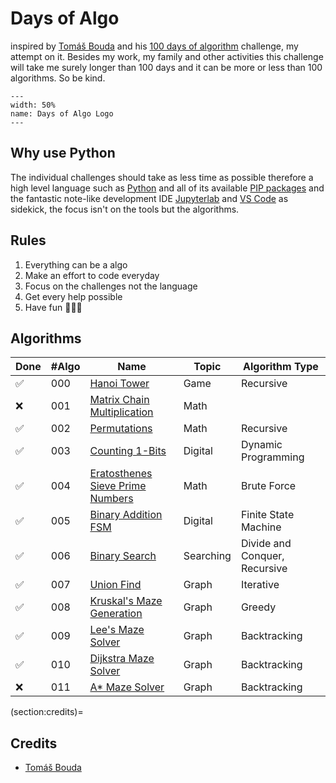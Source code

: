 # Days of Algo

inspired by [Tomáš Bouda](https://medium.com/@tomas.bouda) and his [100 days of algorithm](https://medium.com/100-days-of-algorithms/100-days-of-algorithms-challenge-41996f7e1ec8) challenge, my attempt on it. Besides my work, my family and other activities this challenge will take me surely longer than 100 days and it can be more or less than 100 algorithms. So be kind.

```{figure} img/days-of-algo.svg
---
width: 50%
name: Days of Algo Logo
---
```

## Why use Python

The individual challenges should take as less time as possible therefore a high level language such as [Python](https://www.python.org) and all of its available [PIP packages](https://pypi.org/project/pip/) and the fantastic note-like development IDE [Jupyterlab](https://jupyter.org) and [VS Code](https://code.visualstudio.com) as sidekick, the focus isn't on the tools but the algorithms.

## Rules

1. Everything can be a algo
2. Make an effort to code everyday
3. Focus on the challenges not the language
4. Get every help possible
5. Have fun 🙈🙊🙉

## Algorithms

| Done | #Algo | Name                                                                           | Topic      | Algorithm Type                |
| ---- | ----- | ------------------------------------------------------------------------------ | ---------- | ----------------------------- |
| ✅    |   000 | [Hanoi Tower](notebooks/000-hanoi-tower.ipynb)                                 | Game       | Recursive                     |
| ❌    |   001 | [Matrix Chain Multiplication](notebooks/001-matrix-chain-multiplication.ipynb) | Math       |                               |
| ✅    |   002 | [Permutations](notebooks/002-permutations.ipynb)                               | Math       | Recursive                     |
| ✅    |   003 | [Counting 1-Bits](notebooks/003-counting-1bits.ipynb)                          | Digital    | Dynamic Programming           |
| ✅    |   004 | [Eratosthenes Sieve Prime Numbers](notebooks/004-eratosthenes-sieve.ipynb)     | Math       | Brute Force                   |
| ✅    |   005 | [Binary Addition FSM](notebooks/005-binary-addition-fsm.ipynb)                 | Digital    | Finite State Machine          |
| ✅    |   006 | [Binary Search](notebooks/006-binary-search.ipynb)                             | Searching  | Divide and Conquer, Recursive |
| ✅    |   007 | [Union Find](notebooks/007-union-find.ipynb)                                   | Graph      | Iterative                     |
| ✅    |   008 | [Kruskal's Maze Generation](notebooks/008-maze-generation-kruskal.ipynb)       | Graph      | Greedy                        |
| ✅    |   009 | [Lee's Maze Solver](notebooks/009-maze-solver-lee.ipynb)                       | Graph      | Backtracking                  |
| ✅    |   010 | [Dijkstra Maze Solver](notebooks/010-maze-solver-dijkstra.ipynb)               | Graph      | Backtracking                  |
| ❌    |   011 | [A* Maze Solver](notebooks/011-maze-solver-astar.ipynb)                        | Graph      | Backtracking                  |

(section:credits)=
## Credits

* [Tomáš Bouda](https://medium.com/@tomas.bouda)
